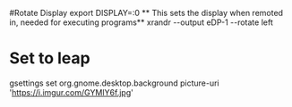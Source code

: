 #Rotate Display
export DISPLAY=:0   ** This sets the display when remoted in, needed for executing programs**
xrandr --output eDP-1 --rotate left

# Set to leap
gsettings set org.gnome.desktop.background picture-uri 'https://i.imgur.com/GYMIY6f.jpg'
